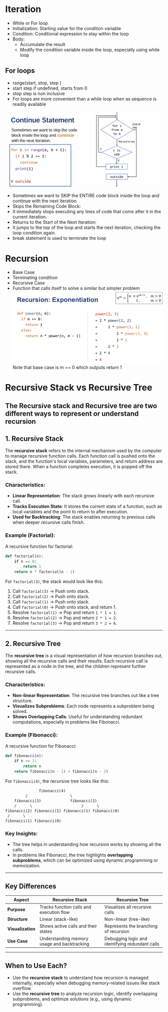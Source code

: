 # Iteration 
- While or For loop
- Initialization: Starting value for the condition variable
- Condition: Conditional expression to stay within the loop
- Body:
  - Accumulate the result
  - Modify the condition variable inside the loop, especially using while loop
## For loops
- range(start, stop, step ) 
 - start step if undefined, starts from 0
 - stop step is non inclusive
 - For loops are more convenient than a while loop when as sequence is readily available

![continue_py](continue_py.jpg)
 - Sometimes we want to SKIP the ENTIRE code block inside the loop and continue with the next iteration
  - Skips the Remaining Code Block:
   - It immediately stops executing any lines of code that come after it in the current iteration.
  - Returns to the Start of the Next Iteration:
   - It jumps to the top of the loop and starts the next iteration, checking the loop condition again.
 - break statement is used to terminate the loop 


# Recursion 
- Base Case
 - Terminating condition
- Recursive Case
 - Function that calls itself to solve a similar but simpler problem
![Recursion for expoentiation](Notes%20on%20topics/images/Recursion_for_exponentiation.jpg)
Note that base case is m == 0 which outputs return 1

# Recursive Stack vs Recursive Tree

The **Recursive stack** and **Recursive tree** are two different ways to represent or understand recursion
---

## **1. Recursive Stack**
The **recursive stack** refers to the internal mechanism used by the computer to manage recursive function calls. Each function call is pushed onto the stack, and the function's local variables, parameters, and return address are stored there. When a function completes execution, it is popped off the stack.

### Characteristics:
- **Linear Representation**: The stack grows linearly with each recursive call.
- **Tracks Execution State**: It stores the current state of a function, such as local variables and the point to return to after execution.
- **Used for Backtracking**: The stack enables returning to previous calls when deeper recursive calls finish.

### Example (Factorial):
A recursive function for factorial:
```python
def factorial(n):
    if n == 0:
        return 1
    return n * factorial(n - 1)
```

For `factorial(3)`, the stack would look like this:

1. Call `factorial(3)` → Push onto stack.
2. Call `factorial(2)` → Push onto stack.
3. Call `factorial(1)` → Push onto stack.
4. Call `factorial(0)` → Push onto stack, and return 1.
5. Resolve `factorial(1)` → Pop and return `1 * 1 = 1`.
6. Resolve `factorial(2)` → Pop and return `2 * 1 = 2`.
7. Resolve `factorial(3)` → Pop and return `3 * 2 = 6`.

---

## **2. Recursive Tree**
The **recursive tree** is a visual representation of how recursion branches out, showing all the recursive calls and their results. Each recursive call is represented as a node in the tree, and the children represent further recursive calls.

### Characteristics:
- **Non-linear Representation**: The recursive tree branches out like a tree structure.
- **Visualizes Subproblems**: Each node represents a subproblem being solved.
- **Shows Overlapping Calls**: Useful for understanding redundant computations, especially in problems like Fibonacci.

### Example (Fibonacci):
A recursive function for Fibonacci:
```python
def fibonacci(n):
    if n <= 1:
        return n
    return fibonacci(n - 1) + fibonacci(n - 2)
```

For `fibonacci(4)`, the recursive tree looks like this:

```
               fibonacci(4)
         /                   \
    fibonacci(3)             fibonacci(2)
    /      \                      /      \
fibonacci(2) fibonacci(1) fibonacci(1) fibonacci(0)
 /      \
fibonacci(1) fibonacci(0)
```

### Key Insights:
- The tree helps in understanding how recursion works by showing all the calls.
- In problems like Fibonacci, the tree highlights **overlapping subproblems**, which can be optimized using dynamic programming or memoization.

---

## **Key Differences**

| **Aspect**         | **Recursive Stack**                      | **Recursive Tree**                     |
|---------------------|------------------------------------------|-----------------------------------------|
| **Purpose**         | Tracks function calls and execution flow| Visualizes all recursive calls         |
| **Structure**       | Linear (stack-like)                     | Non-linear (tree-like)                 |
| **Visualization**   | Shows active calls and their states      | Represents the branching of recursion  |
| **Use Case**        | Understanding memory usage and backtracking | Debugging logic and identifying redundant calls |

---

## **When to Use Each?**
- Use the **recursive stack** to understand how recursion is managed internally, especially when debugging memory-related issues like stack overflow.
- Use the **recursive tree** to analyze recursion logic, identify overlapping subproblems, and optimize solutions (e.g., using dynamic programming).


